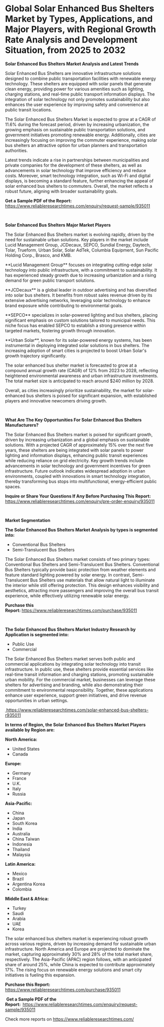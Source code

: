 <p><h1>Global Solar Enhanced Bus Shelters Market by Types, Applications, and Major Players, with Regional Growth Rate Analysis and Development Situation, from 2025 to 2032</h1></p><p><strong>Solar Enhanced Bus Shelters Market Analysis and Latest Trends</strong></p>
<p><p>Solar Enhanced Bus Shelters are innovative infrastructure solutions designed to combine public transportation facilities with renewable energy technology. These shelters are equipped with solar panels that generate clean energy, providing power for various amenities such as lighting, charging stations, and real-time public transport information displays. The integration of solar technology not only promotes sustainability but also enhances the user experience by improving safety and convenience at public transit locations.</p><p>The Solar Enhanced Bus Shelters Market is expected to grow at a CAGR of 11.6% during the forecast period, driven by increasing urbanization, the growing emphasis on sustainable public transportation solutions, and government initiatives promoting renewable energy. Additionally, cities are increasingly focusing on improving the commuter experience, making solar bus shelters an attractive option for urban planners and transportation authorities. </p><p>Latest trends indicate a rise in partnerships between municipalities and private companies for the development of these shelters, as well as advancements in solar technology that improve efficiency and reduce costs. Moreover, smart technology integration, such as Wi-Fi and digital displays, is becoming a standard feature, further enhancing the appeal of solar enhanced bus shelters to commuters. Overall, the market reflects a robust future, aligning with broader sustainability goals.</p></p>
<p><strong>Get a Sample PDF of the Report:&nbsp;</strong> <a href="https://www.reliableresearchtimes.com/enquiry/request-sample/935011?utm_campaign=2203&utm_medium=2&utm_source=Github&utm_content=ia&utm_term=07032025&utm_id=solar-enhanced-bus-shelters">https://www.reliableresearchtimes.com/enquiry/request-sample/935011</a></p>
<p>&nbsp;</p>
<p><strong>Solar Enhanced Bus Shelters Major Market Players</strong></p>
<p><p>The Solar Enhanced Bus Shelters market is evolving rapidly, driven by the need for sustainable urban solutions. Key players in the market include Lucid Management Group, JCDecaux, SEPCO, Sundial Energy, Daytech, Tolar, Trueform, Urban Solar, Solar AdTek, Columbia Equipment, Sun Pacific Holding Corp., Brasco, and KMB.</p><p>**Lucid Management Group** focuses on integrating cutting-edge solar technology into public infrastructure, with a commitment to sustainability. It has experienced steady growth due to increasing urbanization and a rising demand for green public transport solutions.</p><p>**JCDecaux** is a global leader in outdoor advertising and has diversified into solar bus shelters. It benefits from robust sales revenue driven by its extensive advertising networks, leveraging solar technology to enhance brand exposure while contributing to environmental goals.</p><p>**SEPCO** specializes in solar-powered lighting and bus shelters, placing significant emphasis on custom solutions tailored to municipal needs. This niche focus has enabled SEPCO to establish a strong presence within targeted markets, fostering growth through innovation.</p><p>**Urban Solar**, known for its solar-powered energy systems, has been instrumental in deploying integrated solar solutions in bus shelters. The increasing adoption of smart cities is projected to boost Urban Solar's growth trajectory significantly.</p><p>The solar enhanced bus shelter market is forecasted to grow at a compound annual growth rate (CAGR) of 12% from 2023 to 2028, reflecting heightened environmental awareness and urban infrastructure investments. The total market size is anticipated to reach around $240 million by 2028.</p><p>Overall, as cities increasingly prioritize sustainability, the market for solar-enhanced bus shelters is poised for significant expansion, with established players and innovative newcomers driving growth.</p></p>
<p>&nbsp;</p>
<p><strong>What Are The Key Opportunities For Solar Enhanced Bus Shelters Manufacturers?</strong></p>
<p><p>The Solar Enhanced Bus Shelters market is poised for significant growth, driven by increasing urbanization and a global emphasis on sustainable solutions. With a projected CAGR of approximately 15% over the next five years, these shelters are being integrated with solar panels to power lighting and information displays, enhancing public transit experiences while reducing reliance on grid electricity. Key growth trends include advancements in solar technology and government incentives for green infrastructure. Future outlook indicates widespread adoption in urban environments, coupled with innovations in smart technology integration, thereby transforming bus stops into multifunctional, energy-efficient public spaces.</p></p>
<p><strong>Inquire or Share Your Questions If Any Before Purchasing This Report:</strong> <a href="https://www.reliableresearchtimes.com/enquiry/pre-order-enquiry/935011?utm_campaign=2203&utm_medium=2&utm_source=Github&utm_content=ia&utm_term=07032025&utm_id=solar-enhanced-bus-shelters">https://www.reliableresearchtimes.com/enquiry/pre-order-enquiry/935011</a></p>
<p>&nbsp;</p>
<p><strong>Market Segmentation</strong></p>
<p><strong>The Solar Enhanced Bus Shelters Market Analysis by types is segmented into:</strong></p>
<p><ul><li>Conventional Bus Shelters</li><li>Semi-Translucent Bus Shelters</li></ul></p>
<p><p>The Solar Enhanced Bus Shelters market consists of two primary types: Conventional Bus Shelters and Semi-Translucent Bus Shelters. Conventional Bus Shelters typically provide basic protection from weather elements and feature standard lighting powered by solar energy. In contrast, Semi-Translucent Bus Shelters use materials that allow natural light to illuminate the interior while still offering protection. This design enhances visibility and aesthetics, attracting more passengers and improving the overall bus transit experience, while effectively utilizing renewable solar energy.</p></p>
<p><strong>Purchase this Report:&nbsp;</strong><a href="https://www.reliableresearchtimes.com/purchase/935011?utm_campaign=2203&utm_medium=2&utm_source=Github&utm_content=ia&utm_term=07032025&utm_id=solar-enhanced-bus-shelters">https://www.reliableresearchtimes.com/purchase/935011</a></p>
<p>&nbsp;</p>
<p><strong>The Solar Enhanced Bus Shelters Market Industry Research by Application is segmented into:</strong></p>
<p><ul><li>Public Use</li><li>Commercial</li></ul></p>
<p><p>The Solar Enhanced Bus Shelters market serves both public and commercial applications by integrating solar technology into transit infrastructure. In public use, these shelters provide essential services like real-time transit information and charging stations, promoting sustainable urban mobility. For the commercial market, businesses can leverage these shelters for advertising and branding, while also demonstrating their commitment to environmental responsibility. Together, these applications enhance user experience, support green initiatives, and drive revenue opportunities in urban settings.</p></p>
<p><a href="https://www.reliableresearchtimes.com/solar-enhanced-bus-shelters-r935011?utm_campaign=2203&utm_medium=2&utm_source=Github&utm_content=ia&utm_term=07032025&utm_id=solar-enhanced-bus-shelters">&nbsp;https://www.reliableresearchtimes.com/solar-enhanced-bus-shelters-r935011</a></p>
<p><strong>In terms of Region, the Solar Enhanced Bus Shelters Market Players available by Region are:</strong></p>
<p>
    <p> <strong> North America: </strong>
        <ul>
            <li>United States</li>
            <li>Canada</li>
        </ul>
        </p> 
    <p> <strong> Europe: </strong>
        <ul>
            <li>Germany</li>
            <li>France</li>
            <li>U.K.</li>
            <li>Italy</li>
            <li>Russia</li>
        </ul>
        </p> 
    <p> <strong> Asia-Pacific: </strong>
        <ul>
            <li>China</li>
            <li>Japan</li>
            <li>South Korea</li>
            <li>India</li>
            <li>Australia</li>
            <li>China Taiwan</li>
            <li>Indonesia</li>
            <li>Thailand</li>
            <li>Malaysia</li>
        </ul>
        </p> 
    <p> <strong> Latin America: </strong>
        <ul>
            <li>Mexico</li>
            <li>Brazil</li>
            <li>Argentina Korea</li>
            <li>Colombia</li>
        </ul>
        </p> 
    <p> <strong> Middle East & Africa: </strong>
        <ul>
            <li>Turkey</li>
            <li>Saudi</li>
            <li>Arabia</li>
            <li>UAE</li>
            <li>Korea</li>
        </ul>
    </p>
    </p>
<p><p>The solar enhanced bus shelters market is experiencing robust growth across various regions, driven by increasing demand for sustainable urban infrastructure. North America and Europe are projected to dominate the market, capturing approximately 30% and 28% of the total market share, respectively. The Asia-Pacific (APAC) region follows, with an anticipated share of around 25%, while China is expected to contribute approximately 17%. The rising focus on renewable energy solutions and smart city initiatives is fueling this expansion.</p></p>
<p><strong>Purchase this Report: </strong><a href="https://www.reliableresearchtimes.com/purchase/935011?utm_campaign=2203&utm_medium=2&utm_source=Github&utm_content=ia&utm_term=07032025&utm_id=solar-enhanced-bus-shelters">https://www.reliableresearchtimes.com/purchase/935011</a></p>
<p>&nbsp;<strong>Get a Sample PDF of the Report:&nbsp;&nbsp;</strong><a href="https://www.reliableresearchtimes.com/enquiry/request-sample/935011?utm_campaign=2203&utm_medium=2&utm_source=Github&utm_content=ia&utm_term=07032025&utm_id=solar-enhanced-bus-shelters">https://www.reliableresearchtimes.com/enquiry/request-sample/935011</a></p>
<p><strong></strong></p>
<p>Check more reports on <a href="https://www.reliableresearchtimes.com/?utm_campaign=2203&utm_medium=2&utm_source=Github&utm_content=ia&utm_term=07032025&utm_id=solar-enhanced-bus-shelters">https://www.reliableresearchtimes.com/</a></p>